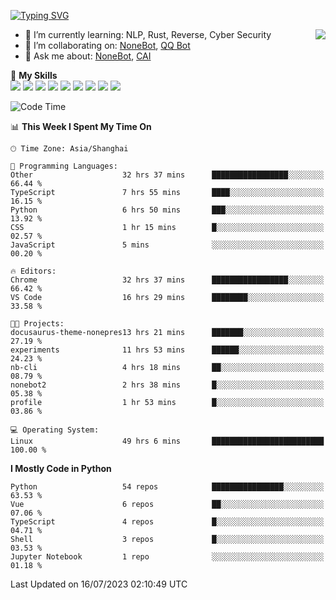 [![Typing SVG](https://readme-typing-svg.herokuapp.com?size=25&duration=2500&color=8C43EA&vCenter=true&width=200&height=40&lines=Hi+there+%F0%9F%91%8B%F0%9F%8F%BB;I'm+yanyongyu)](https://git.io/typing-svg)

<a href="#">
  <img align="right" src="https://github-readme-stats.vercel.app/api?username=yanyongyu&count_private=true&show_icons=true&bg_color=15,f2f7fd,E0EAFC" />
</a>

- 🌱 I’m currently learning: NLP, Rust, Reverse, Cyber Security
- 👯 I’m collaborating on: [NoneBot](https://github.com/nonebot), [QQ Bot](https://github.com/Mrs4s/go-cqhttp)
- 💬 Ask me about: [NoneBot](https://github.com/nonebot), [CAI](https://github.com/cscs181/CAI)

🌟 **My Skills**  
![](https://img.shields.io/badge/-Python-3e74a2?style=flat-square&logo=Python&logoColor=fff)
![](https://img.shields.io/badge/-Node.js-339933?style=flat-square&logo=Node.js&logoColor=fff)
![](https://img.shields.io/badge/-Vue-4fc08d?style=flat-square&logo=Vue.js&logoColor=fff)
![](https://img.shields.io/badge/-React-2d98ce?style=flat-square&logo=React&logoColor=fff)
![](https://img.shields.io/badge/-Docker-2496ED?style=flat-square&logo=Docker&logoColor=fff)
![](https://img.shields.io/badge/-Linux-000000?style=flat-square&logo=Linux&logoColor=fff)
![](https://img.shields.io/badge/-MySQL-4479A1?style=flat-square&logo=MySQL&logoColor=fff)
![](https://img.shields.io/badge/-Redis-DC382D?style=flat-square&logo=Redis&logoColor=fff)
![](https://img.shields.io/badge/-MongoDB-47A248?style=flat-square&logo=MongoDB&logoColor=fff)

<!--START_SECTION:waka-->
![Code Time](http://img.shields.io/badge/Code%20Time-4%2C490%20hrs%2039%20mins-blue)

📊 **This Week I Spent My Time On** 

```text
🕑︎ Time Zone: Asia/Shanghai

💬 Programming Languages: 
Other                    32 hrs 37 mins      █████████████████░░░░░░░░   66.44 % 
TypeScript               7 hrs 55 mins       ████░░░░░░░░░░░░░░░░░░░░░   16.15 % 
Python                   6 hrs 50 mins       ███░░░░░░░░░░░░░░░░░░░░░░   13.92 % 
CSS                      1 hr 15 mins        █░░░░░░░░░░░░░░░░░░░░░░░░   02.57 % 
JavaScript               5 mins              ░░░░░░░░░░░░░░░░░░░░░░░░░   00.20 % 

🔥 Editors: 
Chrome                   32 hrs 37 mins      █████████████████░░░░░░░░   66.42 % 
VS Code                  16 hrs 29 mins      ████████░░░░░░░░░░░░░░░░░   33.58 % 

🐱‍💻 Projects: 
docusaurus-theme-nonepres13 hrs 21 mins      ███████░░░░░░░░░░░░░░░░░░   27.19 % 
experiments              11 hrs 53 mins      ██████░░░░░░░░░░░░░░░░░░░   24.23 % 
nb-cli                   4 hrs 18 mins       ██░░░░░░░░░░░░░░░░░░░░░░░   08.79 % 
nonebot2                 2 hrs 38 mins       █░░░░░░░░░░░░░░░░░░░░░░░░   05.38 % 
profile                  1 hr 53 mins        █░░░░░░░░░░░░░░░░░░░░░░░░   03.86 % 

💻 Operating System: 
Linux                    49 hrs 6 mins       █████████████████████████   100.00 % 
```

**I Mostly Code in Python** 

```text
Python                   54 repos            ████████████████░░░░░░░░░   63.53 % 
Vue                      6 repos             ██░░░░░░░░░░░░░░░░░░░░░░░   07.06 % 
TypeScript               4 repos             █░░░░░░░░░░░░░░░░░░░░░░░░   04.71 % 
Shell                    3 repos             █░░░░░░░░░░░░░░░░░░░░░░░░   03.53 % 
Jupyter Notebook         1 repo              ░░░░░░░░░░░░░░░░░░░░░░░░░   01.18 % 
```




 Last Updated on 16/07/2023 02:10:49 UTC
<!--END_SECTION:waka-->
